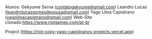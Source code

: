 Alunos:
Gekyume Serna (contatogekyume@gmail.com)
Leandro Lucas (leandrolucasgomesdesousa@gmail.com)
Yago LIma Capistrano (yagolimacapistrano@gmail.com)
Web-Site clonado:https://www.riotgames.com/pt-br

Project (https://riot-copy-yago-capistranos-projects.vercel.app)
